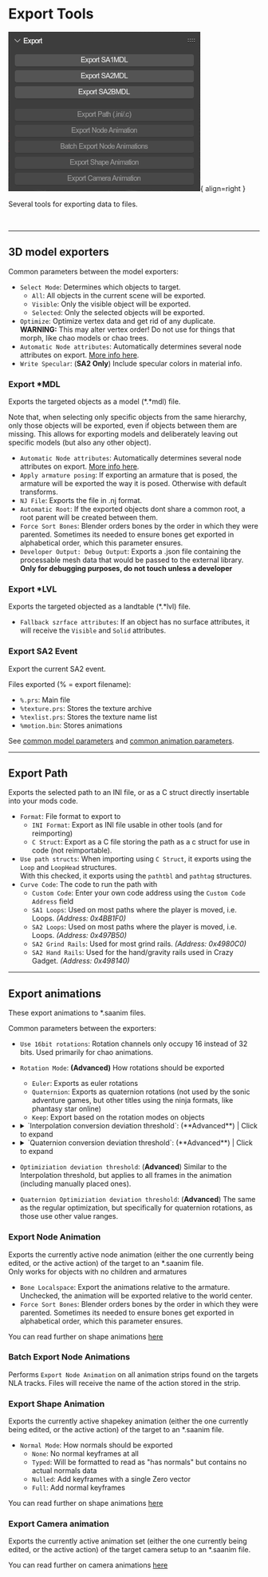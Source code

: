 # Export Tools
![Export Panel](../../../img/ui_toolsbar_tools_export.png){ align=right }

Several tools for exporting data to files.

<br clear="right"/>

---

## 3D model exporters

Common parameters between the model exporters:

- `Select Mode`: Determines which objects to target.
	- `All`: All objects in the current scene will be exported.
	- `Visible`: Only the visible object will be exported.
	- `Selected`: Only the selected objects will be exported.
- `Optimize`: Optimize vertex data and get rid of any duplicate.
	<br/>**WARNING:** This may alter vertex order! Do not use for things that morph, like chao models or chao trees.
- `Automatic Node attributes`: Automatically determines several node attributes on export. [More info here](../../object/node.md).
- `Write Specular`: (**SA2 Only**) Include specular colors in material info.

### Export \*MDL
Exports the targeted objects as a model (*.*mdl) file.

Note that, when selecting only specific objects from the same hierarchy, only those objects will be exported, even if objects between them are missing. This allows for exporting models and deliberately leaving out specific models (but also any other object).

- `Automatic Node attributes`: Automatically determines several node attributes on export. [More info here](../../object/node.md).
- `Apply armature posing`: If exporting an armature that is posed, the armature will be exported the way it is posed. Otherwise with default transforms.
- `NJ File`: Exports the file in .nj format.
- `Automatic Root`: If the exported objects dont share a common root, a root parent will be created between them.
- `Force Sort Bones`: Blender orders bones by the order in which they were parented. Sometimes its needed to ensure bones get exported in alphabetical order, which this parameter ensures.
- `Developer Output: Debug Output`: Exports a .json file containing the processable mesh data that would be passed to the external library. **Only for debugging purposes, do not touch unless a developer**

### Export \*LVL
Exports the targeted objected as a landtable (*.*lvl) file.

- `Fallback szrface attributes`: If an object has no surface attributes, it will receive the `Visible` and `Solid` attributes.

### Export SA2 Event
Export the current SA2 event.

Files exported (% = export filename):
- `%.prs`: Main file
- `%texture.prs`: Stores the texture archive
- `%texlist.prs`: Stores the texture name list
- `%motion.bin`: Stores animations

See [common model parameters](#3d-model-exporters) and [common animation parameters](#export-animations).

---

## Export Path
Exports the selected path to an INI file, or as a C struct directly insertable into your mods code.

- `Format`: File format to export to
	- `INI Format`: Export as INI file usable in other tools (and for reimporting)
	- `C Struct`: Export as a C file storing the path as a c struct for use in code (not reimportable).
- `Use path structs`: When importing using `C Struct`, it exports using the `Loop` and `LoopHead` structures.
	<br/>With this checked, it exports using the `pathtbl` and `pathtag` structures.
- `Curve Code`: The code to run the path with
	- `Custom Code`: Enter your own code address using the `Custom Code Address` field
	- `SA1 Loops`: Used on most paths where the player is moved, i.e. Loops. _(Address: 0x4BB1F0)_
	- `SA2 Loops`: Used on most paths where the player is moved, i.e. Loops. _(Address: 0x497B50)_
	- `SA2 Grind Rails`: Used for most grind rails. _(Address: 0x4980C0)_
	- `SA2 Hand Rails`: Used for the hand/gravity rails used in Crazy Gadget. _(Address: 0x498140)_

---

## Export animations

These export animations to *.saanim files.

Common parameters between the exporters:

- `Use 16bit rotations`: Rotation channels only occupy 16 instead of 32 bits. Used primarily for chao animations.
- `Rotation Mode`: **(Advanced)** How rotations should be exported
	- `Euler`: Exports as euler rotations
	- `Quaternion`: Exports as quaternion rotations (not used by the sonic adventure games, but other titles using the ninja formats, like phantasy star online)
	- `Keep`: Export based on the rotation modes on objects
- <details markdown><summary>`Interpolation conversion deviation threshold`: (**Advanced**) | Click to expand</summary>
	- **Problem**: Blender allows for non-linear keyframes
	- **Solution**: Baking the interpolated keyframes
	- **The issues with that**: You may not want every frame in your animation to be baked (file size reasons).
	- **How this parameter affects the conversion**: The minimum amount a keyframe must divert from its interpolated counterpart to remain. 0 keeps all keyframes.
	- **The standard value:** Usually, a value around 0.05 is enough and gets rid of most unnecessary keyframes.
	- **Example:**

		|![](../../../img/animation_export_interpolation_threshold_og.png)|![](../../../img/animation_export_interpolation_threshold_none.png)|
		|-|-|
		|![](../../../img/animation_export_interpolation_threshold_low.png)|![](../../../img/animation_export_interpolation_threshold_high.png)| </details>

- <details markdown><summary>`Quaternion conversion deviation threshold`: (**Advanced**) | Click to expand</summary>
	- **Problem**: Importing Euler rotation keyframes to Quaternion objects/bones or vice versa.
	- **Solution**: Converting keyframes between quaternion and euler.
	- **The issues with that**: Quaternion conversions are inaccurate, as the interpolation between those types is not linear. This means we must Bake the interpolated values as keyframes before converting.
	- **How this parameter affects the conversion**: The minimum amount a keyframe must divert from its interpolated counterpart to remain. 0 keeps all keyframes.
	- **The standard value:** Usually, a value around 0.05 is enough and gets rid of most unnecessary keyframes.
	- **Example:**

		|![](../../../img/animation_conversion_quat_threshold_og.png)|![](../../../img/animation_conversion_quat_threshold_none.png)|
		|---|---|
		|![](../../../img/animation_conversion_quat_threshold_low.png)|![](../../../img/animation_conversion_quat_threshold_high.png)| </details>

- `Optimiziation deviation threshold`: (**Advanced**) Similar to the Interpolation threshold, but applies to all frames in the animation (including manually placed ones).
- `Quaternion Optimiziation deviation threshold`: (**Advanced**) The same as the regular optimization, but specifically for quaternion rotations, as those use other value ranges.

### Export Node Animation
Exports the currently active node animation (either the one currently being edited, or the active action) of the target to an *.saanim file.
<br/> Only works for objects with no children and armatures

- `Bone Localspace`: Export the animations relative to the armature. Unchecked, the animation will be exported relative to the world center.
- `Force Sort Bones`: Blender orders bones by the order in which they were parented. Sometimes its needed to ensure bones get exported in alphabetical order, which this parameter ensures.

You can read further on shape animations [here](../../../guides/animating.md#node-animations)

### Batch Export Node Animations
Performs `Export Node Animation` on all animation strips found on the targets NLA tracks. Files will receive the name of the action stored in the strip.

### Export Shape Animation
Exports the currently active shapekey animation (either the one currently being edited, or the active action) of the target to an *.saanim file.

- `Normal Mode`: How normals should be exported
	- `None`: No normal keyframes at all
	- `Typed`: Will be formatted to read as "has normals" but contains no actual normals data
	- `Nulled`: Add keyframes with a single Zero vector
	- `Full`: Add normal keyframes

You can read further on shape animations [here](../../../guides/animating.md#shape-animations)

### Export Camera animation
Exports the currently active animation set (either the one currently being edited, or the active action) of the target camera setup to an *.saanim file.

You can read further on camera animations [here](../../../guides/animating.md#camera-animations)
